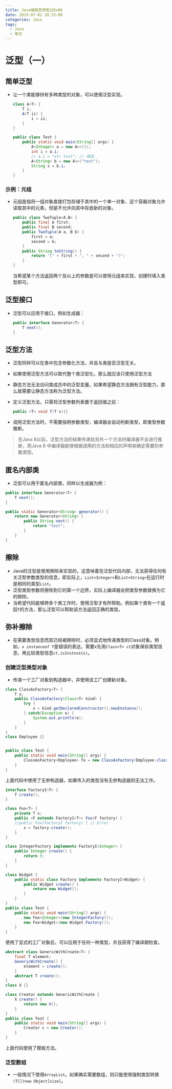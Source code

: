 ```yaml
---
title: Java编程思想笔记0x06
date: 2019-07-02 20:33:00
categories: Java
tags:
  - Java
  - 笔记
---
```


# 泛型（一）

## 简单泛型

- 让一个类能够持有多种类型的对象，可以使用泛型实现。

  ```java
  class A<T> {
      T i;
      A(T ii) {
          i = ii;
      }
  }
  
  public class Test {
      public static void main(String[] args) {
          A<Integer> a = new A<>(1);
          int i = a.i;
          // a.i = "str test"; // 错误
          A<String> b = new A<>("test");
          String s = b.i;
      }
  }
  ```

  

### 示例：元组

- 元组是指将一组对象直接打包存储于其中的一个单一对象，这个容器对象允许读取其中的元素，但是不允许向其中存放新的对象。

  ```java
  public class TwoTuple<A,B> {
      public final A first;
      public final B second;
      public TwoTuple(A a, B b) {
          first = a;
          second = b;
      }
      public String toString() {
          return "(" + first + ", " + second + ")";
      }
  }
  ```

  当希望某个方法返回两个及以上的参数是可以使用元组来实现，创建时填入类型即可。

## 泛型接口

- 泛型可以应用于接口，例如生成器：

  ```java
  public interface Generator<T> {
      T next();
  }
  ```

## 泛型方法

- 泛型同样可以在类中包含参数化方法，并且与类是否泛型无关。

- 如果使用泛型方法可以取代整个类泛型化，那么就应该只使用泛型方法

- 静态方法无法访问类成员中的泛型变量。如果希望静态方法拥有泛型能力，那么就需要让静态方法称为泛型方法。

- 定义泛型方法，只需将泛型参数列表置于返回值之前：

  ```java
  public <T> void f(T x){}
  ```

- 调用泛型方法时，不需要指明参数类型，编译器会自动判断类型，即类型参数推断。

> 在Java 8以前，泛型方法的结果传递给另外一个方法时编译器不会进行推断，而Java 8 中编译器能够根据调用的方法和相应的声明来确定需要的参数类型。

## 匿名内部类

- 泛型可以用于匿名内部类，同样以生成器为例：

```java
public interface Generator<T> {
    T next();
}

public static Generator<String> generator() {
    return new Generator<String> {
        public String next() {
            return "test";
        }
    }
}
```

## 擦除

- Java的泛型是使用擦除来实现的，这意味着在泛型代码内部，无法获得任何有关泛型参数类型的信息，即实际上，`List<Integer>`和`List<String>`在运行时是相同的类型`List`。
- 泛型类型参数将擦除到它的第一个边界，实际上编译器会把类型参数替换为它的擦除。
- 当希望代码能够跨多个类工作时，使用泛型才有所帮助。例如某个类有一个返回`T`的方法，那么泛型可以帮助该方法返回正确的类型。

## 弥补擦除

- 在需要类型信息而其已经被擦除时，必须显式地传递类型的Class对象。例如，`x instanceof T`是错误的表达，需要x先用`Class<T> ct`对象保存类型信息，再比较类型信息`ct.isInstnce(x)`。

### 创建泛型类型对象

- 传递一个工厂对象到构造器中，并使用该工厂创建新对象。

```java
class ClassAsFactory<T> {
    T x;
    public ClassAsFactory(Class<T> kind) {
        try {
            x = kind.getDeclaredConstructor().newInstance();
        } catch(Exception e) {
            System.out.println(e);
        }
    }
}
class Employee {}


public class Test {
    public static void main(String[] args) {
        ClassAsFactory<Employee> fe = new ClassAsFactory(Employee.class);
    }
}
```

上面代码中使用了无参构造器，如果传入的类型没有无参构造器则无法工作。

```java
interface FactoryI<T> {
    T create();
}

class Foo<T> {
    private T x;
    public <F extends FactoryI<T>> Foo(F factory) {
    //public Foo(FactoryI factory) { // Error
        x = factory.create();
    }
}

class IntegerFactory implements FactoryI<Integer> {
    public Integer create() {
        return 0;
    }
}

class Widget {
    public static class Factory implements FactoryI<Widget> {
        public Widget create() {
            return new Widget();
        }
    }
}
public class Test {
    public static void main(String[] args) {
        new Foo<Integer>(new IntegerFactory());
        new Foo<Widget>(new Widget.Factory());
    }
}
```

使用了显式的工厂对象后，可以应用于任何一种类型，并且获得了编译期检查。

```java
abstract class GenericWithCreate<T> {
    final T element;
    GenericWithCreate() {
        element = create();
    }
    abstract T create();
}
class X {}

class Creator extends GenericWithCreate {
    X create() {
        return new X();
    }
}
public class Test {
    public static void main(String[] args) {
        Creator c = new Creator();
    }
}
```

上面代码使用了模板方法。

### 泛型数组

- 一般情况下使用`ArrayList`。如果确实需要数组，则只能使用强制类型转换`(T[])new Object[size]`。